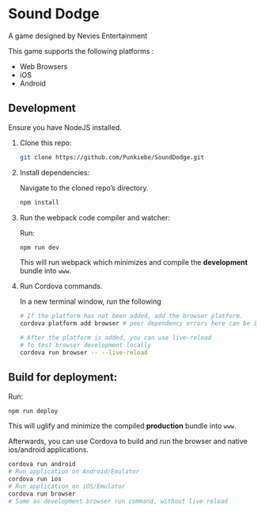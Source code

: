 # Sound Dodge

A game designed by Nevies Entertainment

This game supports the following platforms :

* Web Browsers
* iOS
* Android

## Development

Ensure you have NodeJS installed.

1. Clone this repo:

    ```bash
    git clone https://github.com/Punkiebe/SoundDodge.git
    ```

2. Install dependencies:

    Navigate to the cloned repo’s directory.

    ```bash
    npm install
    ``` 

3. Run the webpack code compiler and watcher:

    Run:

    ```bash
    npm run dev
    ```

    This will run webpack which minimizes and compile the **development** bundle into `www`.

4. Run Cordova commands.

    In a new terminal window, run the following

    ```bash
    # If the platform has not been added, add the browser platform.
    cordova platform add browser # peer dependency errors here can be ignored

    # After the platform is added, you can use live-reload
    # To test browser development locally
    cordova run browser -- --live-reload
    ```


## Build for deployment:

Run:

```bash
npm run deploy
```

This will uglify and minimize the compiled **production** bundle into `www`.

Afterwards, you can use Cordova to build and run the browser and native ios/android applications.

```bash
cordova run android
# Run application on Android/Emulator
cordova run ios
# Run application on iOS/Emulator
cordova run browser
# Same as development browser run command, without live reload
```

